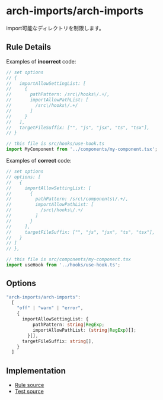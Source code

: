 # arch-imports/arch-imports

import可能なディレクトリを制限します。

## Rule Details

Examples of **incorrect** code:

```typescript
// set options
// {
//   importAllowSettingList: [
//     {
//       pathPattern: /src\/hooks\/.+/,
//       importAllowPathList: [
//         /src\/hooks\/.+/
//       ]
//     }
//   ],
//   targetFileSuffix: ["", "js", "jsx", "ts", "tsx"],
// }

// this file is src/hooks/use-hook.ts
import MyComponent from '../components/my-component.tsx';
```

Examples of **correct** code:

```typescript
// set options
// options: [
//   {
//     importAllowSettingList: [
//       {
//         pathPattern: /src\/components\/.+/,
//         importAllowPathList: [
//           /src\/hooks\/.+/
//         ]
//       }
//     ],
//     targetFileSuffix: ["", "js", "jsx", "ts", "tsx"],
//   }
// ]
// },

// this file is src/components/my-component.tsx
import useHook from '../hooks/use-hook.ts';
```

## Options

```typescript
"arch-imports/arch-imports":
  [
    "off" | "warn" | "error",
    {
      importAllowSettingList: {
          pathPattern: string|RegExp;
          importAllowPathList: (string|RegExp)[];
        }[],
      targetFileSuffix: string[],
    }
  ]
```

## Implementation

- [Rule source](../../lib/rules/arch-imports.ts)
- [Test source](../../lib/test/rules/arch-imports.test.ts)